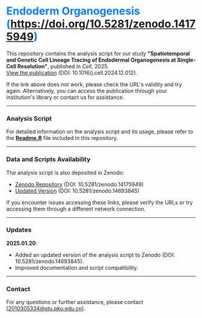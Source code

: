 # <span style="color: #007BFF;">Endoderm Organogenesis (https://doi.org/10.5281/zenodo.14175949) </span>

This repository contains the analysis script for our study **"Spatiotemporal and Genetic Cell Lineage Tracing of Endodermal Organogenesis at Single-Cell Resolution"**, published in *Cell*, 2025.  
[View the publication](https://www.cell.com/cell/abstract/S0092-8674(24)01425-9) (DOI: 10.1016/j.cell.2024.12.012).

If the link above does not work, please check the URL's validity and try again. Alternatively, you can access the publication through your institution's library or contact us for assistance.

---

### Analysis Script

For detailed information on the analysis script and its usage, please refer to the [**Readme.R**](Readme.R) file included in this repository.

---

### Data and Scripts Availability

The analysis script is also deposited in Zenodo:

- [Zenodo Repository](https://doi.org/10.5281/zenodo.14175949) (DOI: 10.5281/zenodo.14175949)  
- [Updated Version](https://doi.org/10.5281/zenodo.14693845) (DOI: 10.5281/zenodo.14693845)

If you encounter issues accessing these links, please verify the URLs or try accessing them through a different network connection.

---

### Updates

**2025.01.20**:  
- Added an updated version of the analysis script to Zenodo (DOI: 10.5281/zenodo.14693845).  
- Improved documentation and script compatibility.

---

### Contact

For any questions or further assistance, please contact [2010305334@stu.pku.edu.cn].


